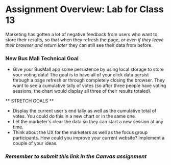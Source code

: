 # Assignment Overview: Lab for Class 13

Marketing has gotten a lot of negative feedback from users who want to store their results, so that when they refresh the page, *or even if they leave their browser and return later* they can still see their data from before.

### New Bus Mall Technical Goal

- Give your BusMall app some persistence by using local storage to store your voting data! The goal is to have all of your click data persist through a page refresh or through completely closing the browser. They want to see a cumulative tally of votes (so after three people have voting sessions, the chart would display all three of their results totaled).

** STRETCH GOALS **
- Display the current user's end tally as well as the cumulative total of votes. You could do this in a new chart or in the same one.
- Let the marketer's clear the data so they can start a new session at any time.
- Think about the UX for the marketers as well as the focus group participants. How could you improve your current website? Implement a couple of your ideas.

### *Remember to submit this link in the Canvas assignment*
